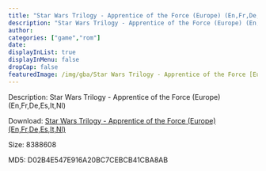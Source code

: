```yaml
---
title: "Star Wars Trilogy - Apprentice of the Force (Europe) (En,Fr,De,Es,It,Nl)"
description: "Star Wars Trilogy - Apprentice of the Force (Europe) (En,Fr,De,Es,It,Nl)"
author: 
categories: ["game","rom"]
date: 
displayInList: true
displayInMenu: false
dropCap: false
featuredImage: /img/gba/Star Wars Trilogy - Apprentice of the Force [Europe].jpg
---
```


Description: Star Wars Trilogy - Apprentice of the Force (Europe) (En,Fr,De,Es,It,Nl)

Download: <a style="text-decoration:underline;" href="https://mega.nz/#!yeIyjQYa!gd2v3nrHx3ArgFJpI6bWDIUW2-cdf8Fc8XZ_Tj9GN-0" target = "_blank" rel = "nofollow" > Star Wars Trilogy - Apprentice of the Force (Europe) (En,Fr,De,Es,It,Nl)</a>

Size: 8388608

MD5: D02B4E547E916A20BC7CEBCB41CBA8AB


